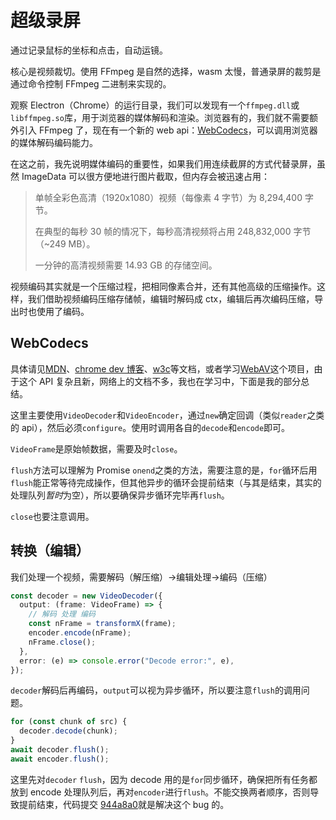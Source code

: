 # 超级录屏

通过记录鼠标的坐标和点击，自动运镜。

核心是视频裁切。使用 FFmpeg 是自然的选择，wasm 太慢，普通录屏的裁剪是通过命令控制 FFmpeg 二进制来实现的。

观察 Electron（Chrome）的运行目录，我们可以发现有一个`ffmpeg.dll`或`libffmpeg.so`库，用于浏览器的媒体解码和渲染。浏览器有的，我们就不需要额外引入 FFmpeg 了，现在有一个新的 web api：[WebCodecs](https://developer.mozilla.org/zh-CN/docs/Web/API/WebCodecs_API)，可以调用浏览器的媒体解码编码能力。

在这之前，我先说明媒体编码的重要性，如果我们用连续截屏的方式代替录屏，虽然 ImageData 可以很方便地进行图片截取，但内存会被迅速占用：

> 单帧全彩色高清（1920x1080）视频（每像素 4 字节）为 8,294,400 字节。
>
> 在典型的每秒 30 帧的情况下，每秒高清视频将占用 248,832,000 字节（~249 MB）。
>
> 一分钟的高清视频需要 14.93 GB 的存储空间。

视频编码其实就是一个压缩过程，把相同像素合并，还有其他高级的压缩操作。这样，我们借助视频编码压缩存储帧，编辑时解码成 ctx，编辑后再次编码压缩，导出时也使用了编码。

## WebCodecs

具体请见[MDN](https://developer.mozilla.org/zh-CN/docs/Web/API/WebCodecs_API)、[chrome dev 博客](https://developer.chrome.google.cn/docs/web-platform/best-practices/webcodecs?hl=zh-cn)、[w3c](https://w3c.github.io/webcodecs)等文档，或者学习[WebAV](https://github.com/bilibili/WebAV)这个项目，由于这个 API 复杂且新，网络上的文档不多，我也在学习中，下面是我的部分总结。

这里主要使用`VideoDecoder`和`VideoEncoder`，通过`new`确定回调（类似`reader`之类的 api），然后必须`configure`。使用时调用各自的`decode`和`encode`即可。

`VideoFrame`是原始帧数据，需要及时`close`。

`flush`方法可以理解为 Promise `onend`之类的方法，需要注意的是，`for`循环后用`flush`能正常等待完成操作，但其他异步的循环会提前结束（与其是结束，其实的处理队列*暂时*为空），所以要确保异步循环完毕再`flush`。

`close`也要注意调用。

## 转换（编辑）

我们处理一个视频，需要解码（解压缩）->编辑处理->编码（压缩）

```ts
const decoder = new VideoDecoder({
  output: (frame: VideoFrame) => {
    // 解码 处理 编码
    const nFrame = transformX(frame);
    encoder.encode(nFrame);
    nFrame.close();
  },
  error: (e) => console.error("Decode error:", e),
});
```

`decoder`解码后再编码，`output`可以视为异步循环，所以要注意`flush`的调用问题。

```ts
for (const chunk of src) {
  decoder.decode(chunk);
}
await decoder.flush();
await encoder.flush();
```

这里先对`decoder` `flush`，因为 decode 用的是`for`同步循环，确保把所有任务都放到 encode 处理队列后，再对`encoder`进行`flush`。不能交换两者顺序，否则导致提前结束，代码提交 [944a8a0](https://github.com/xushengfeng/eSearch/commit/944a8a0f27cb488a6c6b62d61c74901dfa7b812a)就是解决这个 bug 的。
